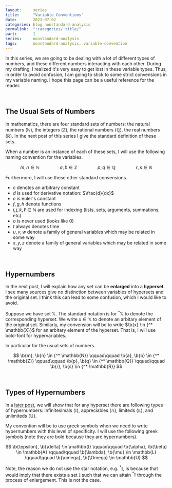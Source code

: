 ```yaml
---
layout:     series
title:      "Variable Conventions"
date:       2023-07-02
categories: blog nonstandard-analysis
permalink:  ":categories/:title/"
part:       1
series:     nonstandard-analysis
tags:       nonstandard-analysis, variable-convention
---
```


In this series, we are going to be dealing with a lot of different types of numbers, and these different numbers interacting with each other. During my drafting, I realized it's very easy to get lost in these variable types. Thus, in order to avoid confusion, I am going to stick to some strict convensions in my variable naming. I hope this page can be a useful reference for the reader.

<br>

## The Usual Sets of Numbers

In mathematics, there are four standard sets of numbers: the natural numbers ($\mathbb{N}$), the integers ($\mathbb{Z}$), the rational numbers ($\mathbb{Q}$), the real numbers ($\mathbb{R}$). In the next post of this series I give the standard definition of these sets.

When a number is an instance of each of these sets, I will use the following naming convention for the variables.

$$
m, n \in \mathbb{N} \qquad\qquad a, b \in \mathbb{Z} \qquad\qquad p, q \in \mathbb{Q} \qquad\qquad r, s \in \mathbb{R}
$$

Furthermore, I will use these other standard convensions.
* $c$ denotes an arbitrary constant
* $d$ is used for derivative notation: $\frac{d}{dx}$
* $e$ is euler's constant
* $f, g, h$ denote functions
* $i, j, k, \ell \in \mathbb{N}$ are used for indexing (lists, sets, arguments, summations, etc)
* $o$ is never used (looks like $0$)
* $t$ always denotes time
* $u, v, w$ denote a family of general variables which may be related in some way
* $x, y, z$ denote a family of general variables which may be related in some way

<br>

## Hypernumbers

In the next post, I will explain how any set can be **enlarged** into a **hyperset**. I see many sources give no distinction between variables of hypersets and the original set. I think this can lead to some confusion, which I would like to avoid. 

Suppose we have set $\mathbb{X}$. The standard notation is for ${^* \mathbb{X}}$ to denote the corresponding hyperset. We write $x \in \mathbb{X}$ to denote an arbitary element of the original set. Similarly, my convension will be to write $\b{x} \in {^* \mathbb{X}}$ for an arbitary element of the hyperset. That is, I will use bold-font for hypervariables.

In particular for the usual sets of numbers.

$$
\b{m}, \b{n} \in {^* \mathbb{N}} \qquad\qquad \b{a}, \b{b} \in {^* \mathbb{Z}} \qquad\qquad \b{p}, \b{q} \in {^* \mathbb{Q}} \qquad\qquad \b{r}, \b{s} \in {^* \mathbb{R}}
$$

<br>

## Types of Hypernumbers

In a <a href="/blog/nonstandard-analysis/types-of-hyperrational-numbers/" target="_blank">later post</a>, we will show that for any hyperset there are following types of hypernumbers: infinitesimals ($\mathbb{I}$), appreciables ($\mathbb{A}$), limiteds ($\mathbb{L}$), and unlimiteds ($\mathbb{U}$).

My convention will be to use greek symbols when we need to write hypernumbers with this level of specificity. I will use the following greek symbols (note they are bold because they are hypernumbers).

$$
\b{\epsilon}, \b{\delta} \in \mathbb{I} \qquad\qquad \b{\alpha}, \b{\beta} \in \mathbb{A} \qquad\qquad \b{\lambda}, \b{\mu} \in \mathbb{L} \qquad\qquad \b{\omega}, \b{\Omega} \in \mathbb{U}
$$

Note, the reason we do not use the star notation, e.g. ${^* \mathbb{I}}$, is because that would imply that there exists a set $\mathbb{I}$ such that we can attain ${^* \mathbb{I}}$ through the process of enlargement. This is not the case.